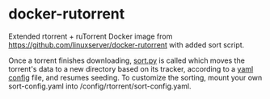 # docker-rutorrent

Extended rtorrent + ruTorrent Docker image from https://github.com/linuxserver/docker-rutorrent with added sort script.

Once a torrent finishes downloading, [sort.py](/sort.py) is called which moves the torrent's data to a new directory based on its tracker, according to a [yaml config](sort-config.yaml) file, and resumes seeding. To customize the sorting, mount your own sort-config.yaml into /config/rtorrent/sort-config.yaml.

